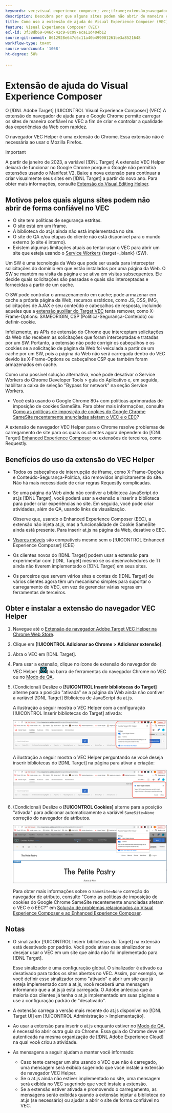 ```yaml
---
keywords: vec;visual experience composer; vec;iframe;extensão;navegador
description: Descubra por que alguns sites podem não abrir de maneira confiável no Visual Experience Composer (VEC). A extensão de navegador VEC Helper permite carregar sites de maneira confiável no VEC.
title: Como uso a extensão de ajuda do Visual Experience Composer (VEC)?
feature: Visual Experience Composer (VEC)
exl-id: 3f38db69-046d-42c9-8c09-eca11d404b12
source-git-commit: 8612928e647c6c11a40b499001261be3a8521648
workflow-type: tm+mt
source-wordcount: '1058'
ht-degree: 58%

---
```


# Extensão de ajuda do Visual Experience Composer

O [!DNL Adobe Target] [!UICONTROL Visual Experience Composer] (VEC) A extensão do navegador de ajuda para o Google Chrome permite carregar os sites de maneira confiável no VEC a fim de criar e controlar a qualidade das experiências da Web com rapidez.

O navegador VEC Helper é uma extensão do Chrome. Essa extensão não é necessária ao usar o Mozilla Firefox.

>[!IMPORTANT]
>
>A partir de janeiro de 2023, a variável [!DNL Target] A extensão VEC Helper deixará de funcionar no Google Chrome porque o Google não permitirá extensões usando o Manifest V2. Baixe a nova extensão para continuar a criar visualmente seus sites em [!DNL Target] a partir do novo ano. Para obter mais informações, consulte [Extensão do Visual Editing Helper](/help/main/c-experiences/c-visual-experience-composer/r-troubleshoot-composer/visual-editing-helper-extension.md).

## Motivos pelos quais alguns sites podem não abrir de forma confiável no VEC

* O site tem políticas de segurança estritas.
* O site está em um iframe.
* A biblioteca do at.js ainda não está implementada no site.
* O site de QA e/ou etapas do cliente não está disponível para o mundo externo (o site é interno).
* Existem algumas limitações atuais ao tentar usar o VEC para abrir um site que esteja usando o [Service Workers](https://developer.mozilla.org/pt-BR/docs/Web/API/Service_Worker_API) {target=_blank} (SW).

Um SW é uma tecnologia da Web que pode ser usada para interceptar solicitações do domínio em que estão instalados por uma página da Web. O SW se mantém na visita da página e se ativa em visitas subsequentes. Ele decide quais solicitações são passadas e quais são interceptadas e fornecidas a partir de um cache.

O SW pode controlar o armazenamento em cache; pode armazenar em cache a própria página da Web, recursos estáticos, como JS, CSS, IMG, solicitações de AJAX e seu conteúdo e cabeçalhos de resposta, incluindo aqueles que a [extensão auxiliar do Target VEC](/help/main/c-experiences/c-visual-experience-composer/r-troubleshoot-composer/vec-helper-browser-extension.md) tenta remover, como X-Frame-Options: SAMEORIGIN, CSP (Política-Segurança-Conteúdo) ou definir-cookie.

Infelizmente, as APIs de extensão do Chrome que interceptam solicitações da Web não recebem as solicitações que foram interceptadas e tratadas por um SW. Portanto, a extensão não pode corrigir os cabeçalhos e os cookies se a solicitação de página da Web foi veiculada a partir de um cache por um SW, pois a página da Web não será carregada dentro do VEC devido às X-Frame-Options ou cabeçalhos CSP que também foram armazenados em cache.

Como uma possível solução alternativa, você pode desativar o Service Workers do Chrome Developer Tools > guia do Aplicativo e, em seguida, habilitar a caixa de seleção &quot;Bypass for network&quot; na seção Service Workers.

* Você está usando o Google Chrome 80+ com políticas aprimoradas de imposição de cookies SameSite. Para obter mais informações, consulte [Como as políticas de imposição de cookies do Google Chrome SameSite recentemente anunciadas afetam o VEC e o EEC](/help/main/c-experiences/c-visual-experience-composer/r-troubleshoot-composer/issues-related-to-the-visual-experience-composer-vec-and-enhanced-experience-composer-eec.md#samesite)?

A extensão de navegador VEC Helper para o Chrome resolve problemas de carregamento de site para os quais os clientes agora dependem do [!DNL Target] [Enhanced Experience Composer](/help/main/administrating-target/visual-experience-composer-set-up.md#eec) ou extensões de terceiros, como Requestly.

## Benefícios do uso da extensão do VEC Helper

* Todos os cabeçalhos de interrupção de iframe, como X-Frame-Opções e Conteúdo-Segurança-Política, são removidos implicitamente do site. Não há mais necessidade de criar regras Requestly complicadas.
* Se uma página da Web ainda não contiver a biblioteca JavaScript do at.js [!DNL Target], você poderá usar a extensão e inserir a biblioteca para poder criar experiências no site. Em seguida, você pode criar atividades, além de QA, usando links de visualização.

   Observe que, usando o Enhanced Experience Composer (EEC), a extensão não injeta at.js, mas a funcionalidade de Cookie SameSite ainda está presente. Para inserir at.js na página da Web, desative o EEC.

* [Visores móveis](/help/main/c-experiences/c-visual-experience-composer/mobile-viewports.md) são compatíveis mesmo sem o [!UICONTROL Enhanced Experience Composer] (CEE)
* Os clientes novos do [!DNL Target] podem usar a extensão para experimentar com [!DNL Target] mesmo se os desenvolvedores de TI ainda não tiverem implementado o [!DNL Target] em seus sites.
* Os parceiros que servem vários sites e contas do [!DNL Target] de vários clientes agora têm um mecanismo simples para suportar o carregamento do VEC, em vez de gerenciar várias regras em ferramentas de terceiros.

## Obter e instalar a extensão do navegador VEC Helper

1. Navegue até o [Extensão de navegador Adobe Target VEC Helper na Chrome Web Store](https://chrome.google.com/webstore/detail/adobe-target-vec-helper/ggjpideecfnbipkacplkhhaflkdjagak).
1. Clique em **[!UICONTROL Adicionar ao Chrome > Adicionar extensão]**.
1. Abra o VEC em [!DNL Target].
1. Para usar a extensão, clique no ícone de extensão do navegador do VEC Helper (![ícone do VEC Helper](/help/main/c-experiences/c-visual-experience-composer/r-troubleshoot-composer/assets/vec-help-extension.png)) na barra de ferramentas do navegador Chrome no VEC ou no [Modo de QA](/help/main/c-activities/c-activity-qa/activity-qa.md).
1. (Condicional) Deslize o **[!UICONTROL Inserir bibliotecas do Target]** alterne para a posição &quot;ativada&quot; se a página da Web ainda não contiver a variável [!DNL Target] Biblioteca de JavaScript da at.js.

   A ilustração a seguir mostra o VEC Helper com a configuração [!UICONTROL Inserir bibliotecas do Target] ativada:

   ![VEC Helper 1](/help/main/c-experiences/c-visual-experience-composer/r-troubleshoot-composer/assets/vec-help-extension-1.png)

   A ilustração a seguir mostra o VEC Helper perguntando se você deseja inserir bibliotecas do [!DNL Target] na página para ativar a criação:

   ![VEC Helper 2](/help/main/c-experiences/c-visual-experience-composer/r-troubleshoot-composer/assets/vec-helper.png)

1. (Condicional) Deslize o **[!UICONTROL Cookies]** alterne para a posição &quot;ativada&quot; para adicionar automaticamente a variável `SameSite=None` correção do navegador de atributos.

   ![Os cookies são alternados na extensão de assistente do VEC](/help/main/c-experiences/c-visual-experience-composer/r-troubleshoot-composer/assets/cookies-vec-helper.png)

   Para obter mais informações sobre o `SameSite=None` correção do navegador de atributo, consulte &quot;Como as políticas de imposição de cookies do Google Chrome SameSite recentemente anunciadas afetam o VEC e o EEC?&quot; em [Solução de problemas relacionados ao Visual Experience Composer e ao Enhanced Experience Composer](/help/main/c-experiences/c-visual-experience-composer/r-troubleshoot-composer/issues-related-to-the-visual-experience-composer-vec-and-enhanced-experience-composer-eec.md#samesite).

## Notas

* O sinalizador [!UICONTROL Inserir bibliotecas do Target] na extensão está desativado por padrão. Você pode ativar esse sinalizador se desejar usar o VEC em um site que ainda não foi implementado para [!DNL Target].

   Esse sinalizador é uma configuração global. O sinalizador é ativado ou desativado para todos os sites abertos no VEC. Assim, por exemplo, se você definir esse sinalizador como &quot;ativado&quot; e abrir um site que já esteja implementado com a at.js, você receberá uma mensagem informando que a at.js já está carregada. O Adobe antecipa que a maioria dos clientes já tenha o at.js implementado em suas páginas e use a configuração padrão de &quot;desativado&quot;.

* A extensão carrega a versão mais recente do at.js disponível no [!DNL Target UI] em [!UICONTROL Administração > Implementação].
* Ao usar a extensão para inserir o at.js enquanto estiver no [Modo de QA](/help/main/c-activities/c-activity-qa/activity-qa.md), é necessário abrir outra guia do Chrome. Essa guia do Chrome deve ser autenticada na mesma organização de [!DNL Adobe Experience Cloud] na qual você criou a atividade.
* As mensagens a seguir ajudam a manter você informado:

   * Caso tente carregar um site usando o VEC que não é carregado, uma mensagem será exibida sugerindo que você instale a extensão de navegador VEC Helper.
   * Se o at.js ainda não estiver implementado no site, uma mensagem será exibida no VEC sugerindo que você instale a extensão.
   * Se a extensão estiver ativada e promovendo o carregamento, as mensagens serão exibidas quando a extensão injetar a biblioteca do at.js (se necessário) ou ajudar a abrir o site de forma confiável no VEC.
